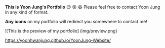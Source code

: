 **This is Yoon Jung's Portfolio**
:wink:  :cry:  :laughing: 
Please feel free to contact Yoon Jung in any kind of format.

**Any icons** on my portfolio will redirect you somewhere to contact me!

![This is the preview of my portfolio] (img/preview.png)

https://yoonhwanjung.github.io/YoonJung-Website/

